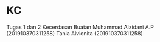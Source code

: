 # KC
Tugas 1 dan 2 Kecerdasan Buatan
Muhammad Alzidani A.P (201910370311258)
Tania Alvionita (201910370311258)
